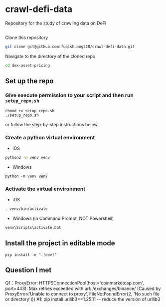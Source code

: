 # crawl-defi-data
Repository for the study of crawling data on DeFi

## 
Clone this repository

```bash
git clone git@github.com:fuqishuang228/crawl-defi-data.git
```

Navigate to the directory of the cloned repo

```bash
cd dex-asset-pricing
```

## Set up the repo

### Give execute permission to your script and then run `setup_repo.sh`

```
chmod +x setup_repo.sh
./setup_repo.sh
```

or follow the step-by-step instructions below

### Create a python virtual environment

- iOS

```zsh
python3 -m venv venv
```

- Windows

```
python -m venv venv
```

### Activate the virtual environment

- iOS

```zsh
. venv/bin/activate
```

- Windows (in Command Prompt, NOT Powershell)

```zsh
venv\Scripts\activate.bat
```

## Install the project in editable mode

```
pip install -e ".[dev]"
```

## Question I met
Q1：ProxyError: HTTPSConnectionPool(host='coinmarketcap.com', port=443): Max retries exceeded with url: /exchanges/binance/ (Caused by ProxyError('Unable to connect to proxy', FileNotFoundError(2, 'No such file or directory')))
A1: pip install urllib3==1.25.11 -- reduce the version of urllib3